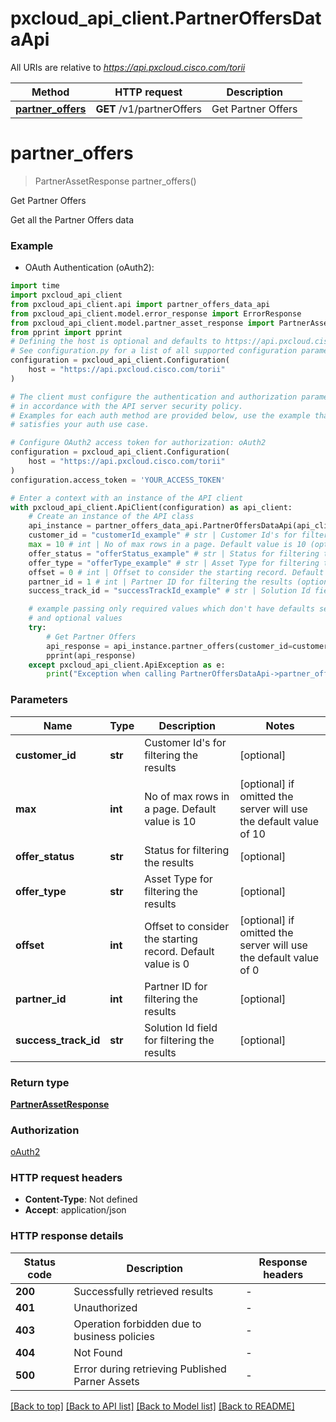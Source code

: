 # pxcloud_api_client.PartnerOffersDataApi

All URIs are relative to *https://api.pxcloud.cisco.com/torii*

Method | HTTP request | Description
------------- | ------------- | -------------
[**partner_offers**](PartnerOffersDataApi.md#partner_offers) | **GET** /v1/partnerOffers | Get Partner Offers


# **partner_offers**
> PartnerAssetResponse partner_offers()

Get Partner Offers

Get all the Partner Offers data

### Example

* OAuth Authentication (oAuth2):

```python
import time
import pxcloud_api_client
from pxcloud_api_client.api import partner_offers_data_api
from pxcloud_api_client.model.error_response import ErrorResponse
from pxcloud_api_client.model.partner_asset_response import PartnerAssetResponse
from pprint import pprint
# Defining the host is optional and defaults to https://api.pxcloud.cisco.com/torii
# See configuration.py for a list of all supported configuration parameters.
configuration = pxcloud_api_client.Configuration(
    host = "https://api.pxcloud.cisco.com/torii"
)

# The client must configure the authentication and authorization parameters
# in accordance with the API server security policy.
# Examples for each auth method are provided below, use the example that
# satisfies your auth use case.

# Configure OAuth2 access token for authorization: oAuth2
configuration = pxcloud_api_client.Configuration(
    host = "https://api.pxcloud.cisco.com/torii"
)
configuration.access_token = 'YOUR_ACCESS_TOKEN'

# Enter a context with an instance of the API client
with pxcloud_api_client.ApiClient(configuration) as api_client:
    # Create an instance of the API class
    api_instance = partner_offers_data_api.PartnerOffersDataApi(api_client)
    customer_id = "customerId_example" # str | Customer Id's for filtering the results (optional)
    max = 10 # int | No of max rows in a page. Default value is 10 (optional) if omitted the server will use the default value of 10
    offer_status = "offerStatus_example" # str | Status for filtering the results (optional)
    offer_type = "offerType_example" # str | Asset Type for filtering the results (optional)
    offset = 0 # int | Offset to consider the starting record. Default value is 0 (optional) if omitted the server will use the default value of 0
    partner_id = 1 # int | Partner ID for filtering the results (optional)
    success_track_id = "successTrackId_example" # str | Solution Id field for filtering the results (optional)

    # example passing only required values which don't have defaults set
    # and optional values
    try:
        # Get Partner Offers
        api_response = api_instance.partner_offers(customer_id=customer_id, max=max, offer_status=offer_status, offer_type=offer_type, offset=offset, partner_id=partner_id, success_track_id=success_track_id)
        pprint(api_response)
    except pxcloud_api_client.ApiException as e:
        print("Exception when calling PartnerOffersDataApi->partner_offers: %s\n" % e)
```


### Parameters

Name | Type | Description  | Notes
------------- | ------------- | ------------- | -------------
 **customer_id** | **str**| Customer Id&#39;s for filtering the results | [optional]
 **max** | **int**| No of max rows in a page. Default value is 10 | [optional] if omitted the server will use the default value of 10
 **offer_status** | **str**| Status for filtering the results | [optional]
 **offer_type** | **str**| Asset Type for filtering the results | [optional]
 **offset** | **int**| Offset to consider the starting record. Default value is 0 | [optional] if omitted the server will use the default value of 0
 **partner_id** | **int**| Partner ID for filtering the results | [optional]
 **success_track_id** | **str**| Solution Id field for filtering the results | [optional]

### Return type

[**PartnerAssetResponse**](PartnerAssetResponse.md)

### Authorization

[oAuth2](../README.md#oAuth2)

### HTTP request headers

 - **Content-Type**: Not defined
 - **Accept**: application/json


### HTTP response details

| Status code | Description | Response headers |
|-------------|-------------|------------------|
**200** | Successfully retrieved results |  -  |
**401** | Unauthorized |  -  |
**403** | Operation forbidden due to business policies |  -  |
**404** | Not Found |  -  |
**500** | Error during retrieving Published Parner Assets |  -  |

[[Back to top]](#) [[Back to API list]](../README.md#documentation-for-api-endpoints) [[Back to Model list]](../README.md#documentation-for-models) [[Back to README]](../README.md)

